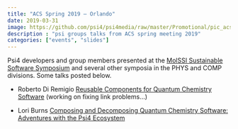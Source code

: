 ```yaml
---
title: "ACS Spring 2019 — Orlando"
date: 2019-03-31
image: https://github.com/psi4/psi4media/raw/master/Promotional/pic_acs2019_psi4users_cropped_lowres.jpg
description : "psi groups talks from ACS spring meeting 2019"
categories: ["events", "slides"]
---
```


Psi4 developers and group members presented at the [MolSSI Sustainable
Software
Symposium](https://molssi.org/2019/03/18/molssi-sustainable-software-symposium-at-spring-2019-acs-meeting/)
and several other symposia in the PHYS and COMP divisions. Some talks posted below.

* Roberto Di Remigio [Reusable Components for Quantum Chemistry Software](http://tinyurl.com/talk-orlando) (working on fixing link problems...)

* Lori Burns [Composing and Decomposing Quantum Chemistry Software: Adventures with the Psi4 Ecosystem](/slides/2019-04-01_LAB_MolSSI_ACS.pdf)

